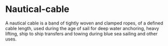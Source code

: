 # Nautical-cable
A nautical cable is a band of tightly woven and clamped ropes, of a defined cable length, used during the age of sail for deep water anchoring, heavy lifting, ship to ship transfers and towing during blue sea sailing and other uses.
